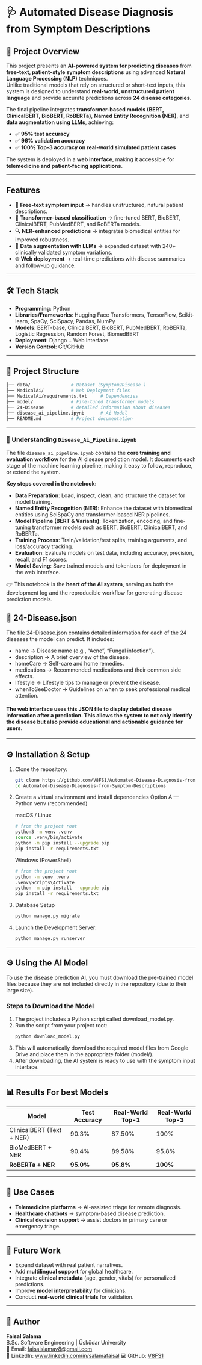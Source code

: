 # 🩺 Automated Disease Diagnosis from Symptom Descriptions

## 📌 Project Overview
This project presents an **AI-powered system for predicting diseases** from **free-text, patient-style symptom descriptions** using advanced **Natural Language Processing (NLP)** techniques.  
Unlike traditional models that rely on structured or short-text inputs, this system is designed to understand **real-world, unstructured patient language** and provide accurate predictions across **24 disease categories**.

The final pipeline integrates **transformer-based models (BERT, ClinicalBERT, BioBERT, RoBERTa)**, **Named Entity Recognition (NER)**, and **data augmentation using LLMs**, achieving:

- ✅ **95% test accuracy**  
- ✅ **96% validation accuracy**  
- ✅ **100% Top-3 accuracy on real-world simulated patient cases**

The system is deployed in a **web interface**, making it accessible for **telemedicine and patient-facing applications**.

---

##  Features
- 📝 **Free-text symptom input** → handles unstructured, natural patient descriptions.  
- 🤖 **Transformer-based classification** → fine-tuned BERT, BioBERT, ClinicalBERT, PubMedBERT, and RoBERTa models.  
- 🔍 **NER-enhanced predictions** → integrates biomedical entities for improved robustness.  
- 🧠 **Data augmentation with LLMs** → expanded dataset with 240+ clinically validated symptom variations.  
- 🌐 **Web deployment** → real-time predictions with disease summaries and follow-up guidance.  

---

## 🛠️ Tech Stack
- **Programming**: Python  
- **Libraries/Frameworks**: Hugging Face Transformers, TensorFlow, Scikit-learn, SpaCy, SciSpacy, Pandas, NumPy  
- **Models**: BERT-base, ClinicalBERT, BioBERT, PubMedBERT, RoBERTa, Logistic Regression, Random Forest, BiomedBERT  
- **Deployment**: Django + Web Interface  
- **Version Control**: Git/GitHub  

---

## 📂 Project Structure
```bash
├── data/               # Dataset (Symptom2Disease )  
├── MedicalAi/          # Web Deployment files
├── MedicalAi/requirements.txt     # Dependencies  
├── model/              # Fine-tuned transformer models
├── 24-Disease          # detailed information about diseases
├── disease_ai_pipeline.ipynb      # Ai Model
├── README.md           # Project documentation  
```
---

### 📓 Understanding `Disease_Ai_Pipeline.ipynb` 

The file `disease_ai_pipeline.ipynb` contains the **core training and evaluation workflow** for the AI disease prediction model. It documents each stage of the machine learning pipeline, making it easy to follow, reproduce, or extend the system.

**Key steps covered in the notebook:**
- **Data Preparation**: Load, inspect, clean, and structure the dataset for model training.  
- **Named Entity Recognition (NER)**: Enhance the dataset with biomedical entities using SciSpaCy and transformer-based NER pipelines.  
- **Model Pipeline (BERT & Variants)**: Tokenization, encoding, and fine-tuning transformer models such as BERT, BioBERT, ClinicalBERT, and RoBERTa.  
- **Training Process**: Train/validation/test splits, training arguments, and loss/accuracy tracking.  
- **Evaluation**: Evaluate models on test data, including accuracy, precision, recall, and F1 scores.  
- **Model Saving**: Save trained models and tokenizers for deployment in the web interface.  

👉 This notebook is the **heart of the AI system**, serving as both the development log and the reproducible workflow for generating disease prediction models.

## 📄 24-Disease.json
The file 24-Disease.json contains detailed information for each of the 24 diseases the model can predict. It includes:
- name → Disease name (e.g., “Acne”, “Fungal infection”).
- description → A brief overview of the disease.
- homeCare → Self-care and home remedies.
- medications → Recommended medications and their common side effects.
- lifestyle → Lifestyle tips to manage or prevent the disease.
- whenToSeeDoctor → Guidelines on when to seek professional medical attention.
  
#### The web interface uses this JSON file to display detailed disease information after a prediction. This allows the system to not only identify the disease but also provide educational and actionable guidance for users.
---

## ⚙️ Installation & Setup

1. Clone the repository:

   ```bash
   git clone https://github.com/V8FS1/Automated-Disease-Diagnosis-from-Symptom-Descriptions.git
   cd Automated-Disease-Diagnosis-from-Symptom-Descriptions
   ```

2. Create a virtual environment and install dependencies
   Option A — Python venv (recommended)

   macOS / Linux
   ```bash
   # from the project root
   python3 -m venv .venv
   source .venv/bin/activate
   python -m pip install --upgrade pip
   pip install -r requirements.txt
   ```
   Windows (PowerShell)
   ```bash
   # from the project root
   python -m venv .venv
   .venv\Scripts\Activate
   python -m pip install --upgrade pip
   pip install -r requirements.txt

   ```
3. Database Setup
   ```bash
   python manage.py migrate
   ```
4. Launch the Development Server:
   ```bash
   python manage.py runserver
   ```

---

## ⚙️ Using the AI Model
To use the disease prediction AI, you must download the pre-trained model files because they are not included directly in the repository (due to their large size).

### Steps to Download the Model
1. The project includes a Python script called download_model.py.
2. Run the script from your project root:
   ```bash
   python download_model.py
   ```
3. This will automatically download the required model files from Google Drive and place them in the appropriate folder (model/).
4. After downloading, the AI system is ready to use with the symptom input interface.
   
---

## 📊 Results For best Models

| Model                        | Test Accuracy | Real-World Top-1 | Real-World Top-3 |
| ---------------------------- | ------------- | ---------------- | ---------------- |
| ClinicalBERT (Text + NER)    | 90.3%         | 87.50%           | 100%             |
| BioMedBERT + NER             | 90.4%         | 89.58%           | 95.8%            |
| **RoBERTa + NER**            | **95.0%**     | **95.8%**        | **100%**         |

---

## 🎯 Use Cases

* **Telemedicine platforms** → AI-assisted triage for remote diagnosis.  
* **Healthcare chatbots** → symptom-based disease prediction.  
* **Clinical decision support** → assist doctors in primary care or emergency triage.  

---

## 📖 Future Work

* Expand dataset with real patient narratives.  
* Add **multilingual support** for global healthcare.  
* Integrate **clinical metadata** (age, gender, vitals) for personalized predictions.  
* Improve **model interpretability** for clinicians.  
* Conduct **real-world clinical trials** for validation.  

---

## 👤 Author

**Faisal Salama**  
B.Sc. Software Engineering | Üsküdar University  
📧 Email: [faisalslamav8@gmail.com](mailto:faisalslamav8@gmail.com)  
🔗 LinkedIn: www.linkedin.com/in/salamafaisal 
💻 GitHub: [V8FS1](https://github.com/V8FS1)  


